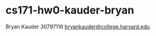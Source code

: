 cs171-hw0-kauder-bryan
======================
Bryan Kauder
30797116
bryankauder@college.harvard.edu

